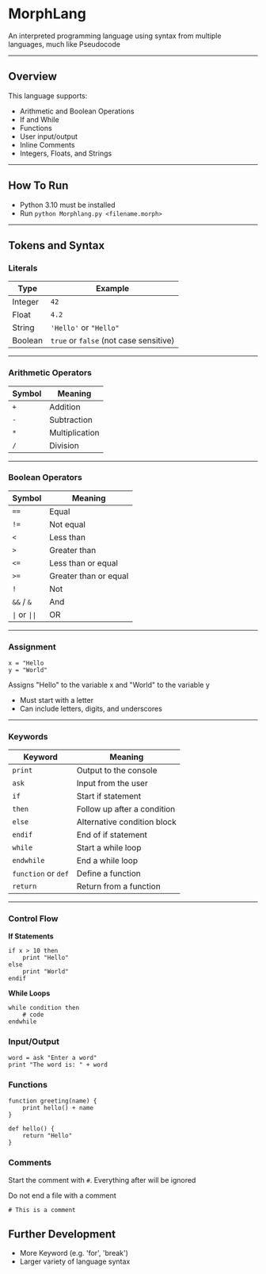 # MorphLang
An interpreted programming language using syntax from multiple languages, much like Pseudocode

---

## Overview

This language supports:

- Arithmetic and Boolean Operations
- If and While
- Functions
- User input/output
- Inline Comments
- Integers, Floats, and Strings

---

## How To Run
- Python 3.10 must be installed
- Run `python Morphlang.py <filename.morph>`

---

## **Tokens and Syntax**

### **Literals**

| Type    | Example                                 |
|---------|-----------------------------------------|
| Integer | `42`                                    |
| Float   | `4.2`                                   |
| String  | `'Hello'` or `"Hello"`                  |
| Boolean | `true` or `false` (not case sensitive)  |

---

### **Arithmetic Operators**

| Symbol | Meaning        |
|--------|----------------|
| `+`    | Addition       |
| `-`    | Subtraction    |
| `*`    | Multiplication |
| `/`    | Division       |

---

### **Boolean Operators**

| Symbol          | Meaning               |
|-----------------|-----------------------|
| `==`            | Equal                 |
| `!=`            | Not equal             |
| `<`             | Less than             |
| `>`             | Greater than          |
| `<=`            | Less than or equal    |
| `>=`            | Greater than or equal |
| `!`             | Not                   |
| `&&` / `&`      | And                   |
| `\|` or `\|\|`  | OR                    |

---

### **Assignment**

```plaintext
x = "Hello
y = "World"
```

Assigns "Hello" to the variable x and "World" to the variable y

- Must start with a letter
- Can include letters, digits, and underscores

---

### **Keywords**

| Keyword             | Meaning                     |
|---------------------|-----------------------------|
| `print`             | Output to the console       |
| `ask`               | Input from the user         |
| `if`                | Start if statement          |
| `then`              | Follow up after a condition |
| `else`              | Alternative condition block |
| `endif`             | End of if statement         |
| `while`             | Start a while loop          |
| `endwhile`          | End a while loop            |
| `function` or `def` | Define a function           |
| `return`            | Return from a function      |

---

### **Control Flow**

**If Statements**
```plaintext
if x > 10 then 
    print "Hello"
else
    print "World"
endif
```
**While Loops**
```plaintext
while condition then
    # code
endwhile
```

### **Input/Output**

```plaintext
word = ask "Enter a word"
print "The word is: " + word

```

### **Functions**

```plaintext
function greeting(name) {
    print hello() + name
}

def hello() {
    return "Hello"   
}

```

### **Comments**

Start the comment with `#`. Everything after will be ignored

Do not end a file with a comment

```plaintext
# This is a comment
```


## Further Development

- More Keyword (e.g. 'for', 'break')
- Larger variety of language syntax
